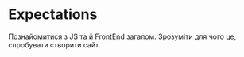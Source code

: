 # Expectations
Познайомитися з JS та й FrontEnd загалом.
Зрозуміти для чого це, спробувати створити сайт.

